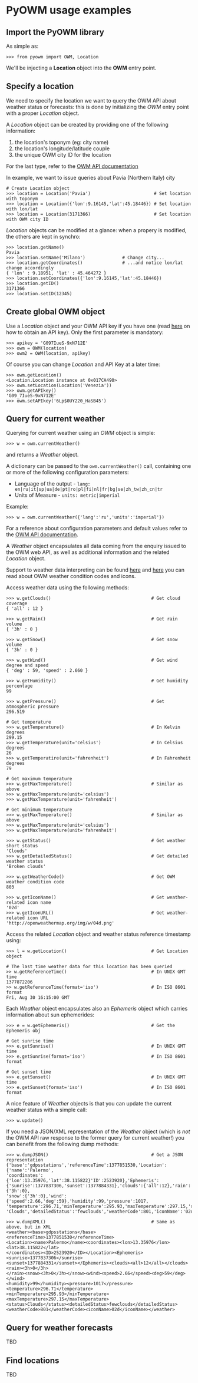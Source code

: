 PyOWM usage examples
====================

Import the PyOWM library
------------------------
As simple as:

    >>> from pyowm import OWM, Location

We'll be injecting a __Location__ object into the __OWM__ entry point.

Specify a location
------------------
We need to specify the location we want to query the OWM API about weather status or forecasts: this is done by initializing the _OWM_ entry point with a proper _Location_ object.

A _Location_ object can be created by providing one of the following information:

1. the location's toponym (eg: city name)
2. the location's longitude/latitude couple
3. the unique OWM city ID for the location

For the last type, refer to the [OWM API documentation](http://bugs.openweathermap.org/projects/api/wiki/Api_2_5_weather#3-By-city-ID)

In example, we want to issue queries about Pavia (Northern Italy) city


    # Create Location object
    >>> location = Location('Pavia')                        # Set location with toponym
    >>> location = Location({'lon':9.16145,'lat':45.18446}) # Set location with lon/lat
    >>> location = Location(3171366)                        # Set location with OWM city ID

_Location_ objects can be modified at a glance: when a propery is modified, the others are kept in synchro:

    >>> location.getName()
    Pavia
    >>> location.setName('Milano')              # Change city...
    >>> location.getCoordinates()               # ...and notice lon/lat change accordingly
    { 'lon' : 9.18951, 'lat' : 45.464272 }
    >>> location.setCoordinates({'lon':9.16145,'lat':45.18446})
    >>> location.getID()
    3171366
    >>> location.setID(12345)


Create global OWM object
------------------------
Use a _Location_ object and your OWM API key if you have one (read [here](http://openweathermap.org/appid) on how to obtain an API key). Only the first parameter is mandatory:


    >>> apikey = 'G097IueS-9xN712E'
    >>> owm = OWM(location)
    >>> owm2 = OWM(location, apikey)
    
Of course you can change _Location_ and API Key at a later time:
    
    >>> owm.getLocation()
    <Location.Location instance at 0x017CA490>
    >>> owm.setLocation(Location('Venezia'))
    >>> owm.getAPIkey()
    'G09_7IueS-9xN712E'
    >>> owm.setAPIkey('6Lp$0UY220_HaSB45')

Query for current weather
-------------------------
Querying for current weather using an _OWM_ object is simple:

    >>> w = owm.currentWeather()

and returns a _Weather_ object.

A dictionary can be passed to the `owm.currentWeather()` call, containing one or more of the following configuration parameters:

+ Language of the output - `lang: en|ru|it|sp|ua|de|pt|ro|pl|fi|nl|fr|bg|se|zh_tw|zh_cn|tr`
+ Units of Measure - `units: metric|imperial`

Example:

    >>> w = owm.currentWeather({'lang':'ru','units':'imperial'})

For a reference about configuration parameters and default values refer to the [OWM API documentation](http://bugs.openweathermap.org/projects/api/wiki/Api_2_5_weather#4-Other-parameters).


A _Weather_ object encapsulates all data coming from the enquiry issued to the OWM web API, as well as additional information and the related _Location_ object.


Support to weather data interpreting can be found [here](http://bugs.openweathermap.org/projects/api/wiki/Weather_Data#Description-parameters) and [here](http://bugs.openweathermap.org/projects/api/wiki/Weather_Condition_Codes) you can read about OWM weather condition codes and icons.

Access weather data using the following methods:

    >>> w.getClouds()                                      # Get cloud coverage
    { 'all' : 12 }
    
    >>> w.getRain()                                        # Get rain volume
    { '3h' : 0 }
    
    >>> w.getSnow()                                        # Get snow volume
    { '3h' : 0 }
    
    >>> w.getWind()                                        # Get wind degree and speed
    { 'deg' : 59, 'speed' : 2.660 }
    
    >>> w.getHumidity()                                    # Get humidity percentage
    99
    
    >>> w.getPressure()                                    # Get atmospheric pressure
    296.519
    
    # Get temperature
    >>> w.getTemperature()                                 # In Kelvin degrees
    299.15
    >>> w.getTemperature(unit='celsius')                   # In Celsius degrees
    26
    >>> w.getTemperatire(unit='fahrenheit')                # In Fahrenheit degrees
    79
    
    # Get maximum temperature
    >>> w.getMaxTemperature()                              # Similar as above
    >>> w.getMaxTemperature(unit='celsius')
    >>> w.getMaxTemperature(unit='fahrenheit')

    # Get minimum temperature
    >>> w.getMaxTemperature()                              # Similar as above
    >>> w.getMaxTemperature(unit='celsius')
    >>> w.getMaxTemperature(unit='fahrenheit')

    >>> w.getStatus()                                      # Get weather short status
    'Clouds'
    >>> w.getDetailedStatus()                              # Get detailed weather status
    'Broken clouds'

    >>> w.getWeatherCode()                                 # Get OWM weather condition code
    803
    
    >>> w.getIconName()                                    # Get weather-related icon name
    '02d'
    >>> w.getIconURL()                                     # Get weather-related icon URL
    'http://openweathermap.org/img/w/04d.png'



Access the related _Location_ object and weather status reference timestamp using:

    >>> l = w.getLocation()                                # Get Location object
    
    # The last time weather data for this location has been queried
    >> w.getReferenceTime()                                # In UNIX GMT time
    1377872206
    >> w.getReferenceTime(format='iso')                    # In ISO 8601 format
    Fri, Aug 30 16:15:00 GMT

Each _Weather_ object encapsulates also an _Ephemeris_ object which carries information about sun ephemerides:

    >>> e = w.getEphemeris()                               # Get the Ephemeris obj
    
    # Get sunrise time
    >>> e.getSunrise()                                     # In UNIX GMT time
    >>> e.getSunrise(format='iso')                         # In ISO 8601 format
    
    # Get sunset time
    >>> e.getSunset()                                      # In UNIX GMT time
    >>> e.getSunset(format='iso')                          # In ISO 8601 format


A nice feature of _Weather_ objects is that you can update the current weather status with a simple call:

    >>> w.update()

If you need a JSON/XML representation of the _Weather_ object (which is _not_ the OWM API raw  response to the former query for current weather!) you can benefit from the following dump methods:

    >>> w.dumpJSON()                                       # Get a JSON representation
    {'base':'gdpsstations','referenceTime':1377851530,'Location':{'name':'Palermo',
    'coordinates':{'lon':13.35976,'lat':38.115822}'ID':2523920},'Ephemeris':
    {'sunrise':1377837306,'sunset':1377884331},'clouds':{'all':12},'rain':{'3h':0},
    'snow':{'3h':0},'wind':{'speed':2.66,'deg':59},'humidity':99,'pressure':1017,
    'temperature':296.71,'minTemperature':295.93,'maxTemperature':297.15,'status':
    'Clouds','detailedStatus':'fewclouds','weatherCode':801,'iconName':'02d'}
    
    >>> w.dumpXML()                                        # Same as above, but in XML
    <weather><base>gdpsstations</base><referenceTime>1377851530</referenceTime>
    <Location><name>Palermo</name><coordinates><lon>13.35976</lon><lat>38.115822</lat>
    </coordinates><ID>2523920</ID></Location><Ephemeris><sunrise>1377837306</sunrise>
    <sunset>1377884331</sunset></Ephemeris><clouds><all>12</all></clouds><rain><3h>0</3h>
    </rain><snow><3h>0</3h></snow><wind><speed>2.66</speed><deg>59</deg></wind>
    <humidity>99</humidity><pressure>1017</pressure><temperature>296.71</temperature>
    <minTemperature>295.93</minTemperature><maxTemperature>297.15</maxTemperature>
    <status>Clouds</status><detailedStatus>fewclouds</detailedStatus>
    <weatherCode>801</weatherCode><iconName>02d</iconName></weather>

Query for weather forecasts
---------------------------
TBD

Find locations
--------------
TBD
